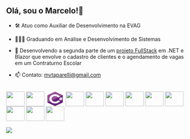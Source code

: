## Olá, sou o Marcelo!👋

- 🛠️ Atuo como Auxiliar de Desenvolvimento na EVAG
  
- 👨🏻‍🎓 Graduando em Análise e Desenvolvimento de Sistemas

- 🌱 Desenvolvendo a segunda parte de um <a href="https://github.com/marcelotaparelli/zullen-fullstack-project">projeto FullStack</a> em .NET e Blazor que envolve o cadastro de clientes e o agendamento de vagas em um Contraturno Escolar

- 📫 Contato: mvtaparelli@gmail.com

<div style="display: inline-block;"><br>
  <img align="center" height="40" width="50" src="https://cdn.jsdelivr.net/gh/devicons/devicon@latest/icons/dotnetcore/dotnetcore-original.svg">
  <img align="center" height="40" width="50" src="https://cdn.jsdelivr.net/gh/devicons/devicon@latest/icons/blazor/blazor-original.svg">
  <img align="center" height="40" width="50" src="https://raw.githubusercontent.com/devicons/devicon/master/icons/csharp/csharp-original.svg">
   <img align="center" height="40" width="50" src="https://cdn.jsdelivr.net/gh/devicons/devicon@latest/icons/angular/react-original.svg">
  <img align="center" height="40" width="50" src="https://cdn.jsdelivr.net/gh/devicons/devicon@latest/icons/angular/angular-original.svg">
  <img align="center" height="40" width="50" src="https://cdn.jsdelivr.net/gh/devicons/devicon@latest/icons/git/git-plain-wordmark.svg">
  <img align="center" height="40" width="50" src="https://cdn.jsdelivr.net/gh/devicons/devicon@latest/icons/microsoftsqlserver/microsoftsqlserver-original.svg">
  <img align="center" height="40" width="50" src="https://cdn.jsdelivr.net/gh/devicons/devicon@latest/icons/docker/docker-original.svg">
  <img align="center" height="40" width="50" src="https://cdn.jsdelivr.net/gh/devicons/devicon@latest/icons/javascript/javascript-original.svg">
  <img align="center" height="40" width="50" src="https://cdn.jsdelivr.net/gh/devicons/devicon@latest/icons/typescript/typescript-original.svg">
  <img align="center" height="40" width="50" src="https://cdn.jsdelivr.net/gh/devicons/devicon@latest/icons/css3/css3-original.svg">
  <img align="center" height="40" width="50" src="https://cdn.jsdelivr.net/gh/devicons/devicon@latest/icons/html5/html5-original.svg">
</div>
<br><br>
<div>
  <a href="https://www.linkedin.com/in/marcelo-taparelli/" target="_blank"><img src="https://img.shields.io/badge/-LinkedIn-%230077B5?style=for-the-badge&logo=linkedin&logoColor=white" target="_blank"></a>
</div>

